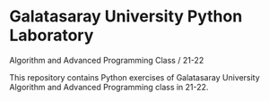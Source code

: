 # Galatasaray University Python Laboratory
Algorithm and Advanced Programming Class / 21-22

This repository contains Python exercises of Galatasaray University Algorithm and Advanced Programming class in 21-22.
